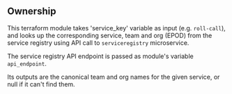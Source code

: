## Ownership

This terraform module takes 'service_key' variable as input (e.g. `roll-call`),
and looks up the corresponding service, team and org (EPOD) from the service registry
using API call to `serviceregistry` microservice.

The service registry API endpoint is passed as module's variable `api_endpoint`.

Its outputs are the canonical team and org names for the given service,
or null if it can't find them.

